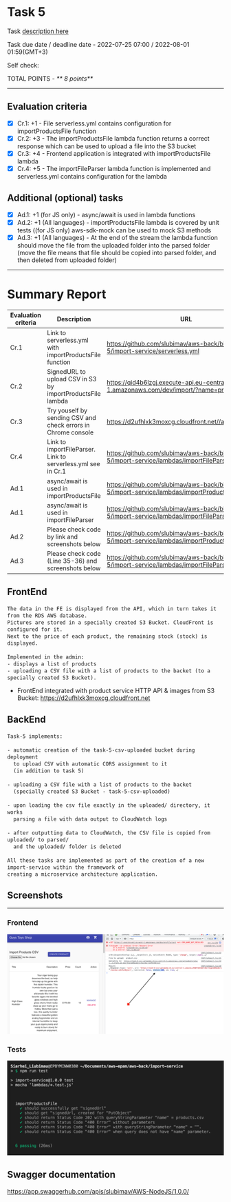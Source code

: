 # __Task 5__

Task [description here](https://github.com/EPAM-JS-Competency-center/cloud-development-course-initial/blob/main/5_integration_with_s3/task.md)

Task due date / deadline date - 2022-07-25 07:00 / 2022-08-01 01:59(GMT+3)

Self check:
 
 TOTAL POINTS - _** 8 points**_
 
-----------
## __Evaluation criteria__

- [x] Cr.1: +1 - File serverless.yml contains configuration for importProductsFile function
- [x] Cr.2: +3 - The importProductsFile lambda function returns a correct response which can be used to upload a file into the S3 bucket
- [x] Cr.3: +4 - Frontend application is integrated with importProductsFile lambda
- [x] Cr.4: +5 - The importFileParser lambda function is implemented and serverless.yml contains configuration for the lambda

## __Additional (optional) tasks__

- [x] Ad.1: +1 (for JS only) - async/await is used in lambda functions
- [x] Ad.2: +1 (All languages) - importProductsFile lambda is covered by unit tests ((for JS only) aws-sdk-mock can be used to mock S3 methods
- [x] Ad.3: +1 (All languages) - At the end of the stream the lambda function should move the file from the uploaded folder into the parsed folder (move the file means that file should be copied into parsed folder, and then deleted from uploaded folder)
------------

# __Summary Report__
Evaluation criteria   | Description | URL 
-------|--------------|-----
Cr.1 | Link to serverless.yml with importProductsFile function   | https://github.com/slubimav/aws-back/blob/task-5/import-service/serverless.yml
Cr.2 | SignedURL to upload CSV in S3 by importProductsFile lambda | https://qid4b6lzgj.execute-api.eu-central-1.amazonaws.com/dev/import/?name=products.csv
Cr.3 | Try youself by sending CSV and check errors in Chrome console | https://d2ufhlxk3moxcg.cloudfront.net//admin/products
Cr.4 | Link to importFileParser. Link to serverless.yml see in Cr.1 | https://github.com/slubimav/aws-back/blob/task-5/import-service/lambdas/importFileParser.js
Ad.1 | async/await is used in importProductsFile | https://github.com/slubimav/aws-back/blob/task-5/import-service/lambdas/importProductsFile.js
Ad.1 | async/await is used in importFileParser | https://github.com/slubimav/aws-back/blob/task-5/import-service/lambdas/importFileParser.js
Ad.2 | Please check code by link and screenshots below | https://github.com/slubimav/aws-back/blob/task-5/import-service/lambdas/importProductsFile.js
Ad.3 | Please check code (Line 35-36) and screenshots below | https://github.com/slubimav/aws-back/blob/task-5/import-service/lambdas/importFileParser.js

## __FrontEnd__

```
The data in the FE is displayed from the API, which in turn takes it from the RDS AWS database.
Pictures are stored in a specially created S3 Bucket. CloudFront is configured for it.
Next to the price of each product, the remaining stock (stock) is displayed.

Implemented in the admin:
- displays a list of products
- uploading a CSV file with a list of products to the backet (to a specially created S3 Bucket).

```

* FrontEnd integrated with product service HTTP API & images from S3 Bucket: https://d2ufhlxk3moxcg.cloudfront.net

## __BackEnd__

```
Task-5 implements:

- automatic creation of the task-5-csv-uploaded bucket during deployment
  to upload CSV with automatic CORS assignment to it
  (in addition to task 5)

- uploading a CSV file with a list of products to the backet
  (specially created S3 Bucket - task-5-csv-uploaded)

- upon loading the csv file exactly in the uploaded/ directory, it works
  parsing a file with data output to CloudWatch logs

- after outputting data to CloudWatch, the CSV file is copied from uploaded/ to parsed/
  and the uploaded/ folder is deleted

All these tasks are implemented as part of the creation of a new import-service within the framework of
creating a microservice architecture application.

```

## Screenshots 

------------

### Frontend

![Fronypage screenshot after download CSV](./screenshots/ResposeUfterUpload.png)

### Tests

![Tests resaults](./screenshots/tests.png)

## __Swagger documentation__

https://app.swaggerhub.com/apis/slubimav/AWS-NodeJS/1.0.0/
